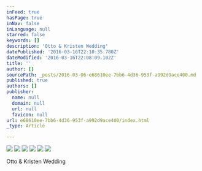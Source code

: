```yaml
---
inFeed: true
hasPage: true
inNav: false
inLanguage: null
starred: false
keywords: []
description: 'Otto & Kristen Wedding'
datePublished: '2016-03-16T22:10:35.780Z'
dateModified: '2016-03-16T22:08:09.102Z'
title: ''
author: []
sourcePath: _posts/2016-03-06-e68610ee-7bb6-4d36-953f-a992d9ace400.md
published: true
authors: []
publisher:
  name: null
  domain: null
  url: null
  favicon: null
url: e68610ee-7bb6-4d36-953f-a992d9ace400/index.html
_type: Article

---
```

![](https://s3-us-west-2.amazonaws.com/the-grid-img/p/ea1dd8cf0264ec908dd89f72051a02e92a36f79e.jpg)
![](https://the-grid-user-content.s3-us-west-2.amazonaws.com/cf31b764-82d6-4081-84d8-6172c20d6145.jpg)
![](https://the-grid-user-content.s3-us-west-2.amazonaws.com/44e579c7-53d0-4b64-9cb0-29ca092768b1.jpg)
![](https://s3-us-west-2.amazonaws.com/the-grid-img/p/73faf41c8f72bf25da8b31a99192659f304321cc.jpg)
![](https://the-grid-user-content.s3-us-west-2.amazonaws.com/e70abdf0-f1aa-4a23-aeb9-59aaaedc24da.jpg)
![](https://s3-us-west-2.amazonaws.com/the-grid-img/p/e01230c008e6c1dfb569652d3e95c4d74ef7cfa4.jpg)

Otto & Kristen Wedding